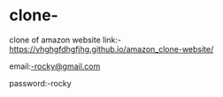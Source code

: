 # clone-
clone of amazon website link:-https://vhghgfdhgfjhg.github.io/amazon_clone-website/

email:-rocky@gmail.com

password:-rocky

